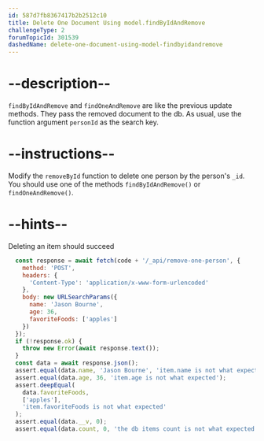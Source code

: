 ```yaml
---
id: 587d7fb8367417b2b2512c10
title: Delete One Document Using model.findByIdAndRemove
challengeType: 2
forumTopicId: 301539
dashedName: delete-one-document-using-model-findbyidandremove
---
```


# --description--

`findByIdAndRemove` and `findOneAndRemove` are like the previous update methods. They pass the removed document to the db. As usual, use the function argument `personId` as the search key.

# --instructions--

Modify the `removeById` function to delete one person by the person's `_id`. You should use one of the methods `findByIdAndRemove()` or `findOneAndRemove()`.

# --hints--

Deleting an item should succeed

```js
  const response = await fetch(code + '/_api/remove-one-person', {
    method: 'POST',
    headers: {
      'Content-Type': 'application/x-www-form-urlencoded'
    },
    body: new URLSearchParams({
      name: 'Jason Bourne',
      age: 36,
      favoriteFoods: ['apples']
    })
  });
  if (!response.ok) {
    throw new Error(await response.text());
  }
  const data = await response.json();
  assert.equal(data.name, 'Jason Bourne', 'item.name is not what expected');
  assert.equal(data.age, 36, 'item.age is not what expected');
  assert.deepEqual(
    data.favoriteFoods,
    ['apples'],
    'item.favoriteFoods is not what expected'
  );
  assert.equal(data.__v, 0);
  assert.equal(data.count, 0, 'the db items count is not what expected');
```

